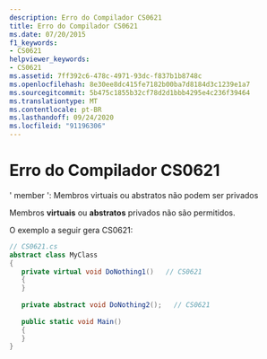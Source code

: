 ```yaml
---
description: Erro do Compilador CS0621
title: Erro do Compilador CS0621
ms.date: 07/20/2015
f1_keywords:
- CS0621
helpviewer_keywords:
- CS0621
ms.assetid: 7ff392c6-478c-4971-93dc-f837b1b8748c
ms.openlocfilehash: 8e30ee8dc415fe7182b00ba7d8184d3c1239e1a7
ms.sourcegitcommit: 5b475c1855b32cf78d2d1bbb4295e4c236f39464
ms.translationtype: MT
ms.contentlocale: pt-BR
ms.lasthandoff: 09/24/2020
ms.locfileid: "91196306"
---
```

# <a name="compiler-error-cs0621"></a>Erro do Compilador CS0621

' member ': Membros virtuais ou abstratos não podem ser privados  
  
 Membros **virtuais** ou **abstratos** privados não são permitidos.  
  
 O exemplo a seguir gera CS0621:  
  
```csharp  
// CS0621.cs  
abstract class MyClass  
{  
   private virtual void DoNothing1()   // CS0621  
   {  
   }  
  
   private abstract void DoNothing2();   // CS0621  
  
   public static void Main()  
   {  
   }  
}  
```
